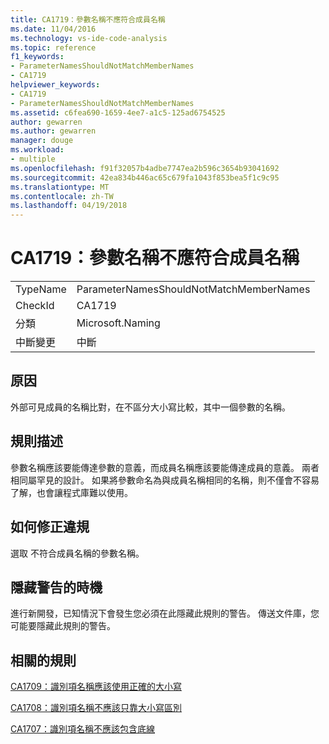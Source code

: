 ```yaml
---
title: CA1719：參數名稱不應符合成員名稱
ms.date: 11/04/2016
ms.technology: vs-ide-code-analysis
ms.topic: reference
f1_keywords:
- ParameterNamesShouldNotMatchMemberNames
- CA1719
helpviewer_keywords:
- CA1719
- ParameterNamesShouldNotMatchMemberNames
ms.assetid: c6fea690-1659-4ee7-a1c5-125ad6754525
author: gewarren
ms.author: gewarren
manager: douge
ms.workload:
- multiple
ms.openlocfilehash: f91f32057b4adbe7747ea2b596c3654b93041692
ms.sourcegitcommit: 42ea834b446ac65c679fa1043f853bea5f1c9c95
ms.translationtype: MT
ms.contentlocale: zh-TW
ms.lasthandoff: 04/19/2018
---
```

# <a name="ca1719-parameter-names-should-not-match-member-names"></a>CA1719：參數名稱不應符合成員名稱
|||
|-|-|
|TypeName|ParameterNamesShouldNotMatchMemberNames|
|CheckId|CA1719|
|分類|Microsoft.Naming|
|中斷變更|中斷|

## <a name="cause"></a>原因
 外部可見成員的名稱比對，在不區分大小寫比較，其中一個參數的名稱。

## <a name="rule-description"></a>規則描述
 參數名稱應該要能傳達參數的意義，而成員名稱應該要能傳達成員的意義。 兩者相同屬罕見的設計。 如果將參數命名為與成員名稱相同的名稱，則不僅會不容易了解，也會讓程式庫難以使用。

## <a name="how-to-fix-violations"></a>如何修正違規
 選取 不符合成員名稱的參數名稱。

## <a name="when-to-suppress-warnings"></a>隱藏警告的時機
 進行新開發，已知情況下會發生您必須在此隱藏此規則的警告。 傳送文件庫，您可能要隱藏此規則的警告。

## <a name="related-rules"></a>相關的規則
 [CA1709：識別項名稱應該使用正確的大小寫](../code-quality/ca1709-identifiers-should-be-cased-correctly.md)

 [CA1708：識別項名稱不應該只靠大小寫區別](../code-quality/ca1708-identifiers-should-differ-by-more-than-case.md)

 [CA1707：識別項名稱不應該包含底線](../code-quality/ca1707-identifiers-should-not-contain-underscores.md)